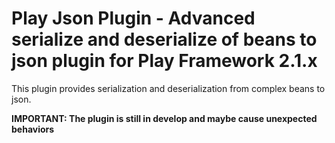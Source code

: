 # Play Json Plugin - Advanced serialize and deserialize of beans to json plugin for Play Framework 2.1.x

This plugin provides serialization and deserialization from complex beans to json.

**IMPORTANT: The plugin is still in develop and maybe cause unexpected behaviors**